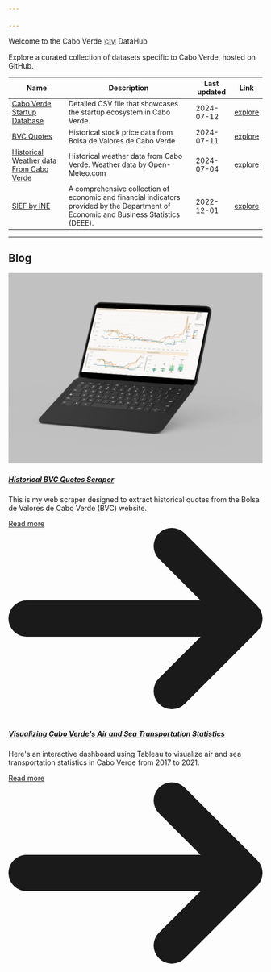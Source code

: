 ```yaml
---

---
```


<div class="animate-gradient dark:from-blue-00 dark:to-blue-1000 rounded-lg bg-gradient-to-r from-blue-700 via-purple-600 to-blue-800 bg-[length:200%_200%] px-6 py-20 text-center text-white dark:bg-gradient-to-r dark:via-purple-800 dark:bg-[length:200%_200%] shadow-xl ring-1 ring-gray-900/5">
  <p class="mb-4 text-4xl font-bold">Welcome to the Cabo Verde 🇨🇻 DataHub</p>
  <p class="mb-6 text-xl">Explore a curated collection of datasets specific to Cabo Verde, hosted on GitHub.</p>
</div>


| Name | Description | Last updated |  Link   |
| --- | --- | --- | --- |
| [Cabo Verde Startup Database](https://datahub.io/@AlvaroLima/cabo-verde-datahub/data-catalog/cabo-verde-startup-database) | Detailed CSV file that showcases the startup ecosystem in Cabo Verde. | 2024-07-12 | [explore](https://datahub.io/@AlvaroLima/cabo-verde-datahub/data-catalog/cabo-verde-startup-database) |
| [BVC Quotes](https://datahub.io/@AlvaroLima/cabo-verde-datahub/data-catalog/bvc-quotes) | Historical stock price data from Bolsa de Valores de Cabo Verde | 2024-07-11 | [explore](https://datahub.io/@AlvaroLima/cabo-verde-datahub/data-catalog/bvc-quotes) |
| [Historical Weather data From Cabo Verde](https://datahub.io/@AlvaroLima/cabo-verde-datahub/data-catalog/historical-weather-data-cv) | Historical weather data from Cabo Verde. Weather data by Open-Meteo.com | 2024-07-04 | [explore](https://datahub.io/@AlvaroLima/cabo-verde-datahub/data-catalog/historical-weather-data-cv) |
| [SIEF by INE](https://datahub.io/@AlvaroLima/cabo-verde-datahub/data-catalog/sief-cv) | A comprehensive collection of economic and financial indicators provided by the Department of Economic and Business Statistics (DEEE). | 2022-12-01 | [explore](https://datahub.io/@AlvaroLima/cabo-verde-datahub/data-catalog/sief-cv) |

---

<h2>Blog</h2>
<div class="grid gap-4 sm:grid-cols-2 md:grid-cols-3 lg:grid-cols-4">
    <div class="max-w-sm bg-white border border-gray-200 rounded-lg shadow">
        <a href="https://datahub.io/@AlvaroLima/cabo-verde-datahub/blog/historical-bvc-quotes-scraper">
            <img class="rounded-t-lg" src="https://raw.githubusercontent.com/AlvaroLima/cabo-verde-datahub/main/resources/bvc-dashboard.jpg" alt="" />
        </a>
        <div class="p-5">
            <a href="https://datahub.io/@AlvaroLima/cabo-verde-datahub/blog/historical-bvc-quotes-scraper">
                <h5 class="mb-2 text-2xl font-bold tracking-tight text-gray-900 ">Historical BVC Quotes Scraper</h5>
            </a>
            <p class="mb-3 font-normal text-gray-700">This is my web scraper designed to extract historical quotes from the Bolsa de Valores de Cabo Verde (BVC) website. </p>
            <a href="https://datahub.io/@AlvaroLima/cabo-verde-datahub/blog/historical-bvc-quotes-scraper" class="inline-flex items-center px-3 py-2 text-sm font-medium text-center text-white bg-blue-700 rounded-lg hover:bg-blue-800 focus:ring-4 focus:outline-none focus:ring-blue-300">
                Read more
                <svg class="rtl:rotate-180 w-3.5 h-3.5 ms-2" aria-hidden="true" xmlns="http://www.w3.org/2000/svg" fill="none" viewBox="0 0 14 10">
                    <path stroke="currentColor" stroke-linecap="round" stroke-linejoin="round" stroke-width="2" d="M1 5h12m0 0L9 1m4 4L9 9"/>
                </svg>
            </a>
        </div>
    </div>
   <div class="max-w-sm bg-white border border-gray-200 rounded-lg shadow">
        <a href="https://datahub.io/@AlvaroLima/cabo-verde-datahub/blog/estatisticas-de-transporte-aereo-e-maritimo-em-cabo-verde">
            <img class="rounded-t-lg" src="https://framerusercontent.com/images/oWl96Rn923IBUgtfTyQ5QmI8.jpg" alt="" />
        </a>
        <div class="p-5">
            <a href="https://datahub.io/@AlvaroLima/cabo-verde-datahub/blog/estatisticas-de-transporte-aereo-e-maritimo-em-cabo-verde">
                <h5 class="mb-2 text-2xl font-bold tracking-tight text-gray-900 ">Visualizing Cabo Verde's Air and Sea Transportation Statistics</h5>
            </a>
            <p class="mb-3 font-normal text-gray-700">Here's an interactive dashboard using Tableau to visualize air and sea transportation statistics in Cabo Verde from 2017 to 2021.</p>
            <a href="https://datahub.io/@AlvaroLima/cabo-verde-datahub/blog/estatisticas-de-transporte-aereo-e-maritimo-em-cabo-verde" class="inline-flex items-center px-3 py-2 text-sm font-medium text-center text-white bg-blue-700 rounded-lg hover:bg-blue-800 focus:ring-4 focus:outline-none focus:ring-blue-300">
                Read more
                <svg class="rtl:rotate-180 w-3.5 h-3.5 ms-2" aria-hidden="true" xmlns="http://www.w3.org/2000/svg" fill="none" viewBox="0 0 14 10">
                    <path stroke="currentColor" stroke-linecap="round" stroke-linejoin="round" stroke-width="2" d="M1 5h12m0 0L9 1m4 4L9 9"/>
                </svg>
            </a>
        </div>
    </div>
</div>




